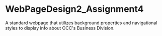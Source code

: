 # WebPageDesign2_Assignment4
A standard webpage that utilizes background properties and navigational styles to display info about OCC's Business Division.
